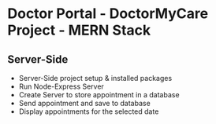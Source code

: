 # Doctor Portal - DoctorMyCare Project - MERN Stack
## Server-Side
- Server-Side project setup & installed packages
- Run Node-Express Server
- Create Server to store appointment in a database
- Send appointment and save to database
- Display appointments for the selected date